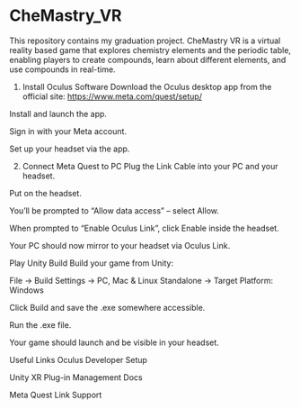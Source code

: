 # CheMastry_VR
This repository contains my graduation project. CheMastry VR is a virtual reality based game that explores chemistry elements and the periodic table, enabling players to create compounds, learn about different elements, and use compounds in real-time. 

1. Install Oculus Software
Download the Oculus desktop app from the official site:
https://www.meta.com/quest/setup/

Install and launch the app.

Sign in with your Meta account.

Set up your headset via the app.

2. Connect Meta Quest to PC
Plug the Link Cable into your PC and your headset.

Put on the headset.

You’ll be prompted to “Allow data access” – select Allow.

When prompted to “Enable Oculus Link”, click Enable inside the headset.

Your PC should now mirror to your headset via Oculus Link.

Play Unity Build
Build your game from Unity:

File → Build Settings → PC, Mac & Linux Standalone → Target Platform: Windows

Click Build and save the .exe somewhere accessible.

Run the .exe file.

Your game should launch and be visible in your headset.

Useful Links
Oculus Developer Setup

Unity XR Plug-in Management Docs

Meta Quest Link Support

